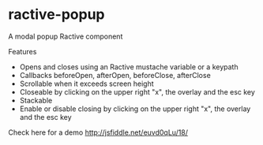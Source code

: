 # ractive-popup
A modal popup Ractive component

Features
- Opens and closes using an Ractive mustache variable or a keypath
- Callbacks beforeOpen, afterOpen, beforeClose, afterClose
- Scrollable when it exceeds screen height
- Closeable by clicking on the upper right "x", the overlay and the esc key
- Stackable
- Enable or disable closing by clicking on the upper right "x", the overlay and the esc key

Check here for a demo
http://jsfiddle.net/euvd0qLu/18/
